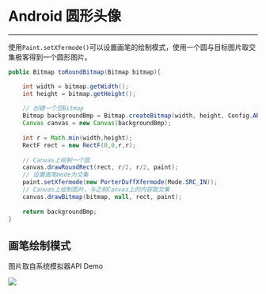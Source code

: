 ﻿---
layout: post
---

# Android 圆形头像

---

使用`Paint.setXfermode()`可以设置画笔的绘制模式，使用一个圆与目标图片取交集极客得到一个圆形图片。

```java
public Bitmap toRoundBitmap(Bitmap bitmap){

    int width = bitmap.getWidth();
    int height = bitmap.getHeight();
    
    // 创建一个空Bitmap
    Bitmap backgroundBmp = Bitmap.createBitmap(width, height, Config.ARGB_8888);
    Canvas canvas = new Canvas(backgroundBmp);
    
    int r = Math.min(width,height);
    RectF rect = new RectF(0,0,r,r);
    
    // Canvas上绘制一个圆
    canvas.drawRoundRect(rect, r/2, r/2, paint); 
    // 设置画笔mode为交集
    paint.setXfermode(new PorterDuffXfermode(Mode.SRC_IN)); 
    // Canvas上绘制图片，与之前Canvas上的内容取交集
    canvas.drawBitmap(bitmap, null, rect, paint); 
    
    return backgroundBmp;
}

```

## 画笔绘制模式

图片取自系统模拟器API Demo

![](http://i4.tietuku.cn/def41225c8fb8c9e.png)
